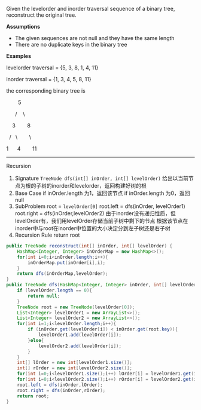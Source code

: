 Given the levelorder and inorder traversal sequence of a binary tree, reconstruct the original tree.

**Assumptions**

- The given sequences are not null and they have the same length
- There are no duplicate keys in the binary tree

**Examples**

levelorder traversal = {5, 3, 8, 1, 4, 11}

inorder traversal = {1, 3, 4, 5, 8, 11}

the corresponding binary tree is

        5

      /    \

    3        8

  /   \        \

1      4        11
***
Recursion
1. Signature
	`TreeNode dfs(int[] inOrder, int[] levelOrder)`
	给出以当前节点为根的子树的inorder和levelorder，返回构建好树的根
2. Base Case
	if inOrder.length 为1，返回该节点
	if inOrder.length 为0，返回null
3. SubProblem
	root = `levelOrder[0]`
	root.left = dfs(inOrder, levelOrder1)
	root.right = dfs(inOrder,levelOrder2)
	由于inorder没有递归性质，但levelOrder有，我们用levelOrder存储当前子树中剩下的节点
	根据该节点在inorder中与root在inorder中位置的大小决定分到左子树还是右子树
4. Recursion Rule
	return root
```java
public TreeNode reconstruct(int[] inOrder, int[] levelOrder) {  
    HashMap<Integer, Integer> inOrderMap = new HashMap<>();  
    for(int i=0;i<inOrder.length;i++){  
        inOrderMap.put(inOrder[i],i);  
    }  
    return dfs(inOrderMap,levelOrder);  
}  
public TreeNode dfs(HashMap<Integer, Integer> inOrder, int[] levelOrder){  
    if (levelOrder.length == 0){  
        return null;  
    }  
    TreeNode root = new TreeNode(levelOrder[0]);  
    List<Integer> levelOrder1 = new ArrayList<>();  
    List<Integer> levelOrder2 = new ArrayList<>();  
    for(int i=1;i<levelOrder.length;i++){  
        if (inOrder.get(levelOrder[i]) < inOrder.get(root.key)){  
            levelOrder1.add(levelOrder[i]);  
        }else{  
            levelOrder2.add(levelOrder[i]);  
        }  
    }  
    int[] lOrder = new int[levelOrder1.size()];  
    int[] rOrder = new int[levelOrder2.size()];  
    for(int i=0;i<levelOrder1.size();i++) lOrder[i] = levelOrder1.get(i);  
    for(int i=0;i<levelOrder2.size();i++) rOrder[i] = levelOrder2.get(i);  
    root.left = dfs(inOrder,lOrder);  
    root.right = dfs(inOrder,rOrder);  
    return root;  
}
```